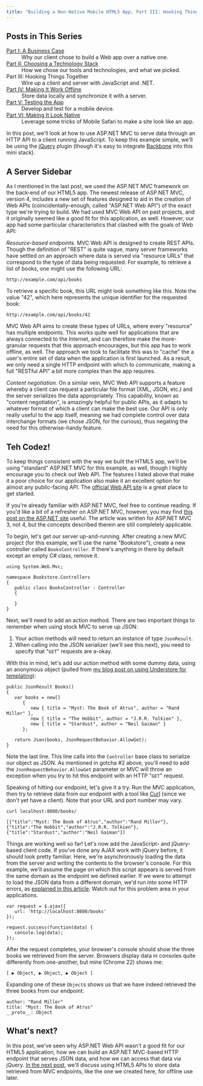 ```yaml
---
title: "Building a Non-Native Mobile HTML5 App, Part III: Hooking Things Together"
---
```


## Posts in This Series

<dl><dt><a href="/2012/09/building-a-mobile-html5-app-going-non-native/">Part I: A Business Case</a></dt><dd>Why our client chose to build a Web app over a native one.</dd><dt><a href="/2012/10/building-a-mobile-html5-app-choosing-a-technology-stack/">Part II: Choosing a Technology Stack</a></dt><dd>How we chose our tools and technologies, and what we picked.</dd><dt>Part III: Hooking Things Together</dt><dd>Wire up a client and server with JavaScript and .NET.</dd><dt><a href="/2012/10/building-a-mobile-html5-app-making-it-work-offline/">Part IV: Making It Work Offline</a></dt><dd>Store data locally and synchronize it with a server.</dd><dt><a href="/2012/10/building-a-mobile-html5-app-testing-the-app/">Part V: Testing the App</a></dt><dd>Develop and test for a mobile device.</dd><dt><a href="/2012/11/building-a-mobile-html5-app-making-it-look-native/">Part VI: Making It Look Native</a></dt><dd>Leverage some tricks of Mobile Safari to make a site look like an app.</dd></dl>

In this post, we'll look at how to use ASP.NET MVC to serve data through an HTTP API to a client running JavaScript. To keep this example simple, we'll be using the [jQuery](http://jquery.com/) plugin (though it's easy to integrate [Backbone](http://backbonejs.org/#Collection-url) into this mini stack).

## A Server Sidebar

As I mentioned in the last post, we used the ASP.NET MVC framework on the back-end of our HTML5 app. The newest release of ASP.NET MVC, version 4, includes a new set of features designed to aid in the creation of Web APIs (coincidentally-enough, called "ASP.NET Web API") of the exact type we're trying to build. We had used MVC Web API on past projects, and it originally seemed like a good fit for this application, as well. However, our app had some particular characteristics that clashed with the goals of Web API:

*Resource-based endpoints.* MVC Web API is designed to create REST APIs. Though the definition of "REST" is quite vague, many server frameworks have settled on an approach where data is served via "resource URLs" that correspond to the type of data being requested. For example, to retrieve a list of books, one might use the following URL:

    http://example.com/api/books

To retrieve a specific book, this URL might look something like this. Note the value "42", which here represents the unique identifier for the requested book:

    http://example.com/api/books/42

MVC Web API aims to create these types of URLs, where every "resource" has multiple endpoints. This works quite well for applications that are always connected to the Internet, and can therefore make the more-granular requests that this approach encourages, but this app has to work offline, as well. The approach we took to facilitate this was to "cache" the a user's entire set of data when the application is first launched. As a result, we only need a single HTTP endpoint with which to communicate, making a full "RESTful API" a bit more complex than the app requires.

*Content negotiation.* On a similar vein, MVC Web API supports a feature whereby a client can request a particular file format (XML, JSON, etc.) and the server serializes the data appropriately. This capability, known as "content negotiation", is amazingly helpful for public APIs, as it adapts to whatever format of which a client can make the best use. Our API is only really useful to the app itself, meaning we had complete control over data interchange formats (we chose JSON, for the curious), thus negating the need for this otherwise-handy feature.

## Teh Codez!

To keep things consistent with the way we built the HTML5 app, we'll be using "standard" ASP.NET MVC for this example, as well, though I highly encourage you to check out Web API. The features I listed above that make it a poor choice for our application also make it an excellent option for almost any public-facing API. The [official Web API site](http://www.asp.net/web-api) is a great place to get started.

If you're already familiar with ASP.NET MVC, feel free to continue reading. If you'd like a bit of a refresher on ASP.NET MVC, however, you may find [this post on the ASP.NET site](http://www.asp.net/mvc/tutorials/getting-started-with-aspnet-mvc3/cs/intro-to-aspnet-mvc-3) useful. The article was written for ASP.NET MVC 3, not 4, but the concepts described therein are still completely applicable.

To begin, let's get our server up-and-running. After creating a new MVC project (for this example, we'll use the name "Bookstore"), create a new controller called `BooksController`. If there's anything in there by default except an empty C# class, remove it.

    using System.Web.Mvc;

    namespace Bookstore.Controllers
    {
       public class BooksController : Controller
       {

       }
    }

Next, we'll need to add an action method. There are two important things to remember when using stock MVC to serve up JSON:

1. Your action methods will need to return an instance of type `JsonResult`.
2. When calling into the JSON serializer (we'll see this next), you need to specify that "`GET`" requests are a-okay.

With this in mind, let's add our action method with some dummy data, using an anonymous object (pulled from [my blog post on using Understore for templating](http://www.headspring.com/tim/an-underscore-templates-primer/)):

    public JsonResult Books()
    {
       var books = new[]
          {
             new { title = "Myst: The Book of Atrus", author = "Rand Miller" },
             new { title = "The Hobbit", author = "J.R.R. Tolkien" },
             new { title = "Stardust", author = "Neil Gaiman" }
          };

       return Json(books, JsonRequestBehavior.AllowGet);
    }

Note the last line. This line calls into the `Controller` base class to serialize our object as JSON. As mentioned in gotcha #2 above, you'll need to add the `JsonRequestBehavior.AllowGet` parameter or MVC will throw an exception when you try to hit this endpoint with an HTTP "`GET`" request.

Speaking of hitting our endpoint, let's give it a try. Run the MVC application, then try to retrieve data from our endpoint with a tool like [Curl](http://curl.haxx.se/) (since we don't yet have a client). Note that your URL and port number may vary.

<pre><code>curl localhost:8080/books/</code></pre>

    [{"title":"Myst: The Book of Atrus","author":"Rand Miller"},{"title":"The Hobbit","author":"J.R.R. Tolkien"},{"title":"Stardust","author":"Neil Gaiman"}]

Things are working well so far! Let's now add the JavaScript- and jQuery-based client code. If you've done any AJAX work with jQuery before, it should look pretty familiar. Here, we're asynchronously loading the data from the server and writing the contents to the browser's console. For this example, we'll assume the page on which this script appears is served from the same domain as the endpoint we defined earlier. If we were to attempt to load the JSON data from a different domain, we'd run into some HTTP errors, as [explained in this article](https://developer.mozilla.org/en-US/docs/HTTP_access_control). Watch out for this problem area in your applications.

    var request = $.ajax({
       url: 'http://localhost:8080/books'
    });

    request.success(function(data) {
       console.log(data);
    });

After the request completes, your browser's console should show the three books we retrieved from the server. Browsers display data in consoles quite differently from one-another, but mine (Chrome 22) shows me:

    [ ▶ Object, ▶ Object, ▶ Object ]

Expanding one of these `Object`s shows us that we have indeed retrieved the three books from our endpoint:

    author: "Rand Miller"
    title: "Myst: The Book of Atrus"
    __proto__: Object

## What's next?

In this post, we've seen why ASP.NET Web API wasn't a good fit for our HTML5 application, how we can build an ASP.NET MVC-based HTTP endpoint that serves JSON data, and how we can access that data via jQuery. [In the next post](/2012/10/building-a-mobile-html5-app-making-it-work-offline/), we'll discuss using HTML5 APIs to store data retrieved from MVC endpoints, like the one we created here, for offline use later.
